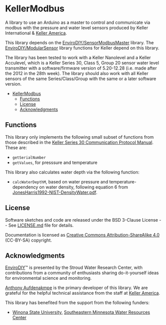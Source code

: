 # KellerModbus<!-- {#mainpage} -->

A library to use an Arduino as a master to control and communicate via modbus with the pressure and water level sensors produced by Keller International & [Keller America](https://www.kelleramerica.com).

This library depends on the [EnviroDIY/SensorModbusMaster](https://github.com/EnviroDIY/SensorModbusMaster) library.
The [EnviroDIY/ModularSensor](https://github.com/EnviroDIY/ModularSensors) library functions for Keller depend on this library.

The library has been tested to work with a Keller Nanolevel and a Keller Acculevel, which is a Keller Series 30, Class 5, Group 20 sensor water level transmitter with a software/firmware version of 5.20-12.28 (i.e. made after the 2012 in the 28th week). The library should also work with all Keller sensors of the same Series/Class/Group with the same or a later software version.

[//]: # ( @tableofcontents )

[//]: # ( @m_footernavigation )

[//]: # ( Start GitHub Only )

- [KellerModbus](#kellermodbus)
  - [Functions](#functions)
  - [License](#license)
  - [Acknowledgments](#acknowledgments)

[//]: # ( End GitHub Only )

## Functions<!-- {#mainpage_functions} -->

This library only implements the following small subset of functions from those described in the [Keller Series 30 Communication Protocol Manual](https://www.kelleramerica.com/manuals-and-software/manuals/series30%20comm_protocol_e.pdf). These are:

- `getSerialNumber`
- `getValues`, for presssure and temperature

This library also calculates water depth via the following function:

- `calcWaterDepthM`, based on water pressure and temperature-dependency on water density, following equation 6 from [JonesHarris1992-NIST-DensityWater.pdf](https://github.com/EnviroDIY/KellerModbus/blob/master/doc/JonesHarris1992-NIST-DensityWater.pdf).

## License<!-- {#mainpage_license} -->

Software sketches and code are released under the BSD 3-Clause License -- See [LICENSE.md](https://github.com/EnviroDIY/ModularSensors/blob/master/LICENSE.md) file for details.

Documentation is licensed as [Creative Commons Attribution-ShareAlike 4.0](https://creativecommons.org/licenses/by-sa/4.0/) (CC-BY-SA) copyright.

## Acknowledgments<!-- {#mainpage_acknowledgments} -->

[EnviroDIY](http://envirodiy.org/)™ is presented by the Stroud Water Research Center, with contributions from a community of enthusiasts sharing do-it-yourself ideas for environmental science and monitoring.

[Anthony Aufdenakmpe](https://github.com/aufdenkampe) is the primary developer of this library.
We are grateful for the helpful technical assistance from the staff at [Keller America](https://www.kelleramerica.com).

This library has benefited from the support from the following funders:

- [Winona State University](https://www.winona.edu), [Southeastern Minnesota Water Resources Center](https://www.winona.edu/geoscience/waterresource.asp)
